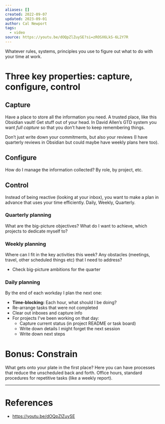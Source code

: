 ```yaml
---
aliases: []
created: 2022-09-07
updated: 2023-09-01
author: Cal Newport
tags:
  - video
source: https://youtu.be/dOQpZlZuySE?si=zROSX6LkS-6L2Y7R
---
```

Whatever rules, systems, principles you use to figure out what to do with your time at work.

# Three key properties: capture, configure, control

## Capture

Have a place to store all the information you need. A trusted place, like this Obsidian vault! Get stuff out of your head. In David Allen’s GTD system you want *full capture* so that you don’t have to keep remembering things.

Don’t just write down your commitments, but also your reviews (I have quarterly reviews in Obsidian but could maybe have weekly plans here too).

## Configure

How do I manage the information collected? By role, by project, etc. 

## Control

Instead of being reactive (looking at your inbox), you want to make a plan in advance that uses your time efficiently. Daily, Weekly, Quarterly.

### Quarterly planning
What are the big-picture objectives? What do I want to achieve, which projects to dedicate myself to?

### Weekly planning
Where can I fit in the key activities this week? Any obstacles (meetings, travel, other scheduled things etc) that I need to address?
- Check big-picture ambitions for the quarter

### Daily planning
By the end of each workday I plan the next one:
- **Time-blocking:** Each hour, what should I be doing?
- Re-arrange tasks that were not completed
- Clear out inboxes and capture info
- For projects I've been working on that day:
	- Capture current status (in project README or task board)
	- Write down details I might forget the next session
	- Write down next steps

# Bonus: Constrain

What gets onto your plate in the first place? Here you can have processes that reduce the unscheduled back and forth. Office hours, standard procedures for repetitive tasks (like a weekly report).


---
# References
* https://youtu.be/dOQpZlZuySE